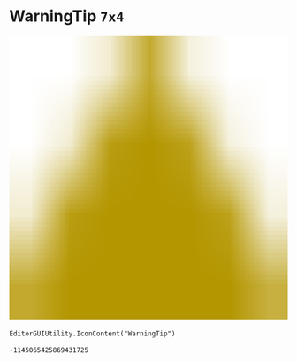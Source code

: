 # WarningTip `7x4`
<img src="/img/WarningTip.png" width=512 height=512>

``` CSharp
EditorGUIUtility.IconContent("WarningTip")
```
```
-1145065425869431725
```

